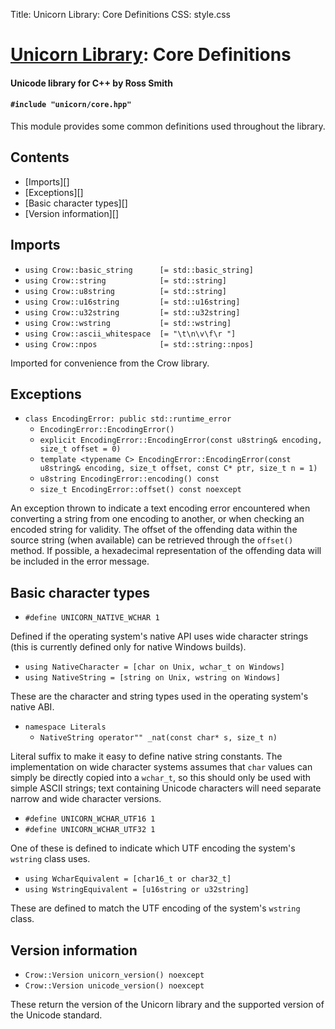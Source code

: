Title: Unicorn Library: Core Definitions
CSS: style.css

# [Unicorn Library](index.html): Core Definitions #

#### Unicode library for C++ by Ross Smith ####

#### `#include "unicorn/core.hpp"` ####

This module provides some common definitions used throughout the library.

## Contents ##

* [Imports][]
* [Exceptions][]
* [Basic character types][]
* [Version information][]

## Imports ##

* `using Crow::basic_string      [= std::basic_string]`
* `using Crow::string            [= std::string]`
* `using Crow::u8string          [= std::string]`
* `using Crow::u16string         [= std::u16string]`
* `using Crow::u32string         [= std::u32string]`
* `using Crow::wstring           [= std::wstring]`
* `using Crow::ascii_whitespace  [= "\t\n\v\f\r "]`
* `using Crow::npos              [= std::string::npos]`

Imported for convenience from the Crow library.

## Exceptions ##

* `class EncodingError: public std::runtime_error`
    * `EncodingError::EncodingError()`
    * `explicit EncodingError::EncodingError(const u8string& encoding, size_t offset = 0)`
    * `template <typename C> EncodingError::EncodingError(const u8string& encoding, size_t offset, const C* ptr, size_t n = 1)`
    * `u8string EncodingError::encoding() const`
    * `size_t EncodingError::offset() const noexcept`

An exception thrown to indicate a text encoding error encountered when
converting a string from one encoding to another, or when checking an encoded
string for validity. The offset of the offending data within the source string
(when available) can be retrieved through the `offset()` method. If possible,
a hexadecimal representation of the offending data will be included in the
error message.

## Basic character types ##

* `#define UNICORN_NATIVE_WCHAR 1`

Defined if the operating system's native API uses wide character strings (this
is currently defined only for native Windows builds).

* `using NativeCharacter = [char on Unix, wchar_t on Windows]`
* `using NativeString = [string on Unix, wstring on Windows]`

These are the character and string types used in the operating system's native
ABI.

* `namespace Literals`
    * `NativeString operator"" _nat(const char* s, size_t n)`

Literal suffix to make it easy to define native string constants. The
implementation on wide character systems assumes that `char` values can simply
be directly copied into a `wchar_t`, so this should only be used with simple
ASCII strings; text containing Unicode characters will need separate narrow
and wide character versions.

* `#define UNICORN_WCHAR_UTF16 1`
* `#define UNICORN_WCHAR_UTF32 1`

One of these is defined to indicate which UTF encoding the system's `wstring`
class uses.

* `using WcharEquivalent = [char16_t or char32_t]`
* `using WstringEquivalent = [u16string or u32string]`

These are defined to match the UTF encoding of the system's `wstring` class.

## Version information ##

* `Crow::Version unicorn_version() noexcept`
* `Crow::Version unicode_version() noexcept`

These return the version of the Unicorn library and the supported version of
the Unicode standard.
